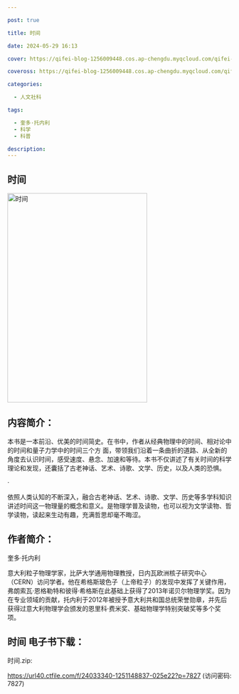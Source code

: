 ```yaml
---

post: true

title: 时间

date: 2024-05-29 16:13

cover: https://qifei-blog-1256009448.cos.ap-chengdu.myqcloud.com/qifei-blog/656dce5bc458853aef2c00d4.jpg

coveross: https://qifei-blog-1256009448.cos.ap-chengdu.myqcloud.com/qifei-blog/656dce5bc458853aef2c00d4.jpg

categories:

  - 人文社科

tags:

  - 奎多·托内利
  - 科学
  - 科普

description:
---
```


## 时间
<img alt="时间 " class="aligncenter loading" data-was-processed="true" decoding="async" fetchpriority="high" height="471" src="https://qifei-blog-1256009448.cos.ap-chengdu.myqcloud.com/qifei-blog/656dce5bc458853aef2c00d4.jpg " style="cursor: zoom-in;" width="314"/>

## 内容简介：

本书是一本前沿、优美的时间简史。在书中，作者从经典物理中的时间、相对论中的时间和量子力学中的时间三个方 面，带领我们沿着一条曲折的道路、从全新的角度去认识时间，感受速度、悬念、加速和等待。本书不仅讲述了有关时间的科学理论和发现，还囊括了古老神话、艺术、诗歌、文学、历史，以及人类的恐惧。

·

依照人类认知的不断深入，融合古老神话、艺术、诗歌、文学、历史等多学科知识讲述时间这一物理量的概念和意义。是物理学普及读物，也可以视为文学读物、哲学读物，读起来生动有趣，充满哲思却毫不晦涩。

## 作者简介：

奎多·托内利

意大利粒子物理学家，比萨大学通用物理教授，日内瓦欧洲核子研究中心（CERN）访问学者。他在希格斯玻色子（上帝粒子）的发现中发挥了关键作用，弗朗索瓦·恩格勒特和彼得·希格斯在此基础上获得了2013年诺贝尔物理学奖。因为在专业领域的贡献，托内利于2012年被授予意大利共和国总统荣誉勋章，并先后获得过意大利物理学会颁发的恩里科·费米奖、基础物理学特别突破奖等多个奖项。

## 时间 电子书下载：

时间.zip: 

https://url40.ctfile.com/f/24033340-1251148837-025e22?p=7827 (访问密码: 7827)
